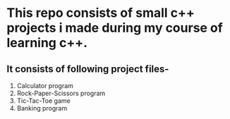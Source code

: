 # This repo consists of small c++ projects i made during my course of learning c++. 
## It consists of following project files- 
<ol>
  <li>Calculator program</li>
  <li>Rock-Paper-Scissors program</li>
  <li>Tic-Tac-Toe game</li>
  <li>Banking program</li>
</ol>
